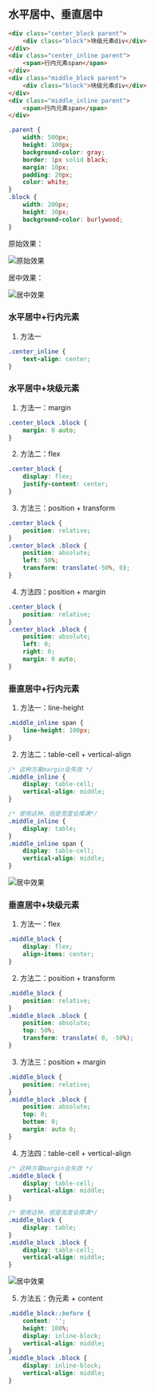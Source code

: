 ## 水平居中、垂直居中

``` html
<div class="center_block parent">
    <div class="block">块级元素div</div>
</div>
<div class="center_inline parent">
    <span>行内元素span</span>
</div>
<div class="middle_block parent">
    <div class="block">块级元素div</div>
</div>
<div class="middle_inline parent">
    <span>行内元素span</span>
</div>
```

``` css
.parent {
    width: 500px;
    height: 100px;
    background-color: gray;
    border: 1px solid black;
    margin: 10px;
    padding: 20px;
    color: white;
}
.block {
    width: 200px;
    height: 30px;
    background-color: burlywood;
}
```

原始效果：

<img :src="$withBase('/imgs/css/center/before.png')" alt="原始效果">

居中效果：

<img :src="$withBase('/imgs/css/center/after.png')" alt="居中效果">

### 水平居中+行内元素

1. 方法一

``` css
.center_inline {
    text-align: center;
}
```

### 水平居中+块级元素

1. 方法一：margin

``` css
.center_block .block {
    margin: 0 auto;
}
```

2. 方法二：flex

``` css
.center_block {
    display: flex;
    justify-content: center;
}
```

3. 方法三：position + transform

``` css
.center_block {
    position: relative;
}
.center_block .block {
    position: absolute;
    left: 50%;
    transform: translate(-50%, 0);
}
```

4. 方法四：position + margin

``` css
.center_block {
    position: relative;
}
.center_block .block {
    position: absolute;
    left: 0;
    right: 0;
    margin: 0 auto;
}
```

### 垂直居中+行内元素

1. 方法一：line-height

``` css
.middle_inline span {
    line-height: 100px;
}
```

2. 方法二：table-cell + vertical-align

``` css
/* 这种方案margin会失效 */
.middle_inline { 
    display: table-cell;
    vertical-align: middle;
}
```

``` css
/* 使用这种，但是宽度会撑满*/
.middle_inline { 
    display: table;
}
.middle_inline span {
    display: table-cell;
    vertical-align: middle;
}
```

<img :src="$withBase('/imgs/css/center/middle-inline.png')" alt="居中效果">

### 垂直居中+块级元素

1. 方法一：flex

``` css
.middle_block {
    display: flex;
    align-items: center;
}
```

2. 方法二：position + transform

``` css
.middle_block {
    position: relative;
}
.middle_block .block {
    position: absolute;
    top: 50%;
    transform: translate( 0, -50%);
}
```

3. 方法三：position + margin

``` css
.middle_block {
    position: relative;
}
.middle_block .block {
    position: absolute;
    top: 0;
    bottom: 0;
    margin: auto 0;
}
```

4. 方法四：table-cell + vertical-align

``` css
/* 这种方案margin会失效 */
.middle_block {
    display: table-cell;
    vertical-align: middle;
}
```

``` css
/* 使用这种，但是高度会撑满*/
.middle_block { 
    display: table;
}
.middle_block .block {
    display: table-cell;
    vertical-align: middle;
}
```

<img :src="$withBase('/imgs/css/center/middle-block.png')" alt="居中效果">

5. 方法五：伪元素 + content

``` css
.middle_block::before {
    content: '';
    height: 100%;
    display: inline-block;
    vertical-align: middle;  
}
.middle_block .block {
    display: inline-block;
    vertical-align: middle;
}
```
